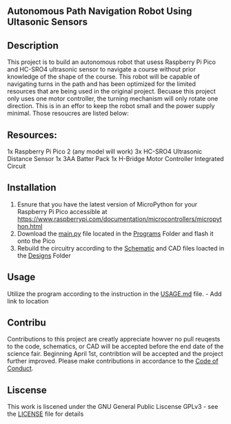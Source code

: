 ## Autonomous Path Navigation Robot Using Ultasonic Sensors

## Description

This project is to build an autonomous robot that usess Raspberry Pi Pico and HC-SRO4 ultrasonic sensor to navigate a course without prior knowledge of the shape of the course.
This robot will be capable of navigating turns in the path and has been optimized for the limited resources that are being used in the original project. 
Becuase this project only uses one motor controller, the turning mechanism will only rotate one direction. This is in an effor to keep the robot small and the power supply minimal. 
Those resoucres are listed below:

## Resources:

1x Raspberry Pi Pico 2 (any model will work)
3x HC-SRO4 Ultrasonic Distance Sensor
1x 3AA Batter Pack
1x H-Bridge Motor Controller Integrated Circuit

## Installation

1. Esnure that you have the latest version of MicroPython for your Raspberry Pi Pico accessible at https://www.raspberrypi.com/documentation/microcontrollers/micropython.html
2. Download the [main.py](Programs/main.py) file located in the [Programs](Programs) Folder and flash it onto the Pico
3. Rebuild the circuitry according to the [Schematic](Designs/schematic.png) and CAD files loacted in the [Designs](Designs) Folder

## Usage

Utilize the program according to the instruction in the [USAGE.md](USAGE.md) file. - Add link to location

## Contribu

Contributions to this project are creatly appreciate howver no pull reuqests to the code, schematics, or CAD will be accepted before the end date of the science fair. Beginning April 1st, contribtion will be accepted and the project further improved. Please make contributions in accordance to the [Code of Conduct](CodeOfConduct).

## Liscense
This work is liscened under the GNU General Public Liscense GPLv3 - see the [LICENSE](LICENSE) file for details
